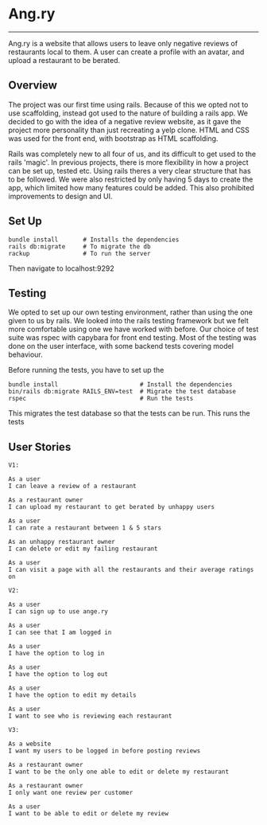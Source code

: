 # Ang.ry
------------

Ang.ry is a website that allows users to leave only negative reviews of restaurants local to them. A user can create a profile with an avatar, and upload a restaurant to be berated.

## Overview

The project was our first time using rails. Because of this we opted not to use scaffolding, instead got used to the nature of building a rails app. We decided to go with the idea of a negative review website, as it gave the project more personality than just recreating a yelp clone. HTML and CSS was used for the front end, with bootstrap as HTML scaffolding.

Rails was completely new to all four of us, and its difficult to get used to the rails 'magic'. In previous projects, there is more flexibility in how a project can be set up, tested etc. Using rails theres a very clear structure that has to be followed. We were also restricted by only having 5 days to create the app, which limited how many features could be added. This also prohibited improvements to design and UI.

## Set Up
```
bundle install       # Installs the dependencies
rails db:migrate     # To migrate the db 
rackup               # To run the server
```
Then navigate to localhost:9292


## Testing

We opted to set up our own testing environment, rather than using the one given to us by rails. We looked into the rails testing framework but we felt more comfortable using one we have worked with before. Our choice of test suite was rspec with capybara for front end testing. Most of the testing was done on the user interface, with some backend tests covering model behaviour.


Before running the tests, you have to set up the

```
bundle install                       # Install the dependencies
bin/rails db:migrate RAILS_ENV=test  # Migrate the test database
rspec                                # Run the tests
```
This migrates the test database so that the tests can be run.
This runs the tests


## User Stories



```
V1:

As a user
I can leave a review of a restaurant

As a restaurant owner
I can upload my restaurant to get berated by unhappy users

As a user
I can rate a restaurant between 1 & 5 stars

As an unhappy restaurant owner
I can delete or edit my failing restaurant

As a user
I can visit a page with all the restaurants and their average ratings on
```

```
V2:

As a user
I can sign up to use ange.ry

As a user
I can see that I am logged in

As a user
I have the option to log in

As a user
I have the option to log out

As a user
I have the option to edit my details

As a user
I want to see who is reviewing each restaurant

```

```
V3:

As a website
I want my users to be logged in before posting reviews

As a restaurant owner
I want to be the only one able to edit or delete my restaurant

As a restaurant owner
I only want one review per customer

As a user
I want to be able to edit or delete my review

```

